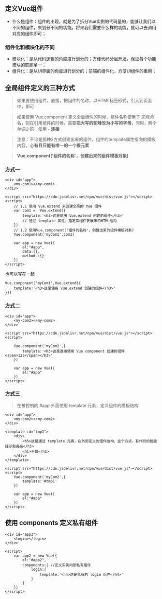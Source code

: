 ## 定义Vue组件
- 什么是组件：组件的出现，就是为了拆分Vue实例的代码量的，能够让我们以不同的组件，来划分不同的功能。将来我们需要什么样的功能，就可以去调用对应的组件即可；
### 组件化和模块化的不同
- 模块化：是从代码逻辑的角度进行划分的；方便代码分层开发，保证每个功能模块的职能单一；
- 组件化：是从UI界面的角度进行划分的；前端的组件化，方便UI组件的重用；

## 全局组件定义的三种方式
> 如果要使用组件，直接，把组件的名称，以HTML标签形式，引入到页面中，即可 

> 如果使用 Vue.component 定义全局组件的时候，组件名称使用了 驼峰命名，则在引用组件的时候，需要**把大写的驼峰改为小写的字母**，同时，两个单词之前，使用 **- 连接**

> 注意：不论是那种2方式创建出来的组件，组件的template属性指向的模板内容，必**有且只能有唯一的一个根元素**

> **Vue.component('组件的名称'，创建出来的组件模板对象)**

### 方式一
```
<div id="app">
    <my-com1></my-com1>
</div>

<script src="https://cdn.jsdelivr.net/npm/vue/dist/vue.js"></script>
<script>
    // 1.1 使用 Vue.extend 来创建全局的 Vue 组件
    var com1 =  Vue.extend({
        template:'<h3>这是使用 Vue.extend 创建的组件</h3>'
        // 通过 template 属性，指定库组件要展示的HTML结构
    }) 
    // 1.2 使用Vue.component('组件的名称'，创建出来的组件模板对象) 
    Vue.component('myCom1',com1)

    var app = new Vue({
        el:"#app",
        data:{},
        methods:{}
    })
</script>
```
也可以写在一起
```
Vue.component('myCom1',Vue.extend({
    template:'<h3>这是使用 Vue.extend 创建的组件</h3>'
}))
```

### 方式二
```
<div id="app">
    <my-com2></my-com2>
</div>

<script src="https://cdn.jsdelivr.net/npm/vue/dist/vue.js"></script>
<script>
    
    Vue.component('myCom2',{
        template:'<h3>这是直接使用 Vue.component 创建的组件<span>123</span></h3>'
    })
   
    var app = new Vue({
        el:"#app"
    })
</script>
```

### 方式三
> 在被控制的 #app 外面使用 template 元素，定义组件的模板结构 

```
<div id="app">
    <my-com2></my-com2>
</div>

<template id="tmp1">
    <div>
        <h5>这是通过 template 元素，在外部定义的组件结构，这个方式，有代码的智能提示和高亮</h5>
        <h1>不错</h1>
    </div>
</template>

<script src="https://cdn.jsdelivr.net/npm/vue/dist/vue.js"></script>
<script>
    Vue.component('myCom2',{
        template:'#tmp1'
    })
   
    var app = new Vue({
        el:"#app"
    })
</script>
```

## 使用 components 定义私有组件
```
<div id="app2">
    <login></login>
</div>

<script>
    var app2 = new Vue({
        el:"#app2",
        components:{ //定义实例内部私有组件
            login:{
                template:'<h4>这是私有的 login 组件</h4>'
            }
        }
    })
</script>
```


